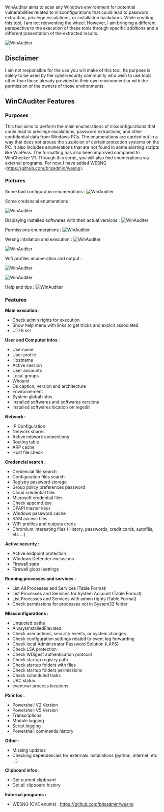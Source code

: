 WinAuditer aims to scan any Windows environment for potential vulnerabilities related to misconfigurations that could lead to password extraction, privilege escalations, or installation backdoors. While creating this tool, I am not reinventing the wheel. However, I am bringing a different perspective to the execution of these tools through specific additions and a different presentation of the extracted results.

![WinAuditer](https://github.com/raphaelthief/WinChecker/blob/main/Pictures/Main2.JPG "WinAuditer")

## Disclaimer

I am not responsible for the use you will make of this tool. Its purpose is solely to be used by the cybersecurity community who wish to use tools other than those already provided in their own environment or with the permission of the owners of those environments.

## WinCAuditer Features

### Purposes

This tool aims to perform the main enumerations of misconfigurations that could lead to privilege escalations, password extractions, and other confidential data from Windows PCs.
The enumerations are carried out in a way that does not arouse the suspicion of certain protection systems on the PC. It also includes enumerations that are not found in some existing scripts like WinPeas. The formatting has also been improved compared to WinChecker V1.
Through this script, you will also find enumerations via external programs. For now, I have added WESNG (https://github.com/bitsadmin/wesng).

### Pictures

Some bad configuration enumerations :
![WinAuditer](https://github.com/raphaelthief/WinChecker/blob/main/Pictures/Badconfig.JPG "WinAuditer")


Some credencial enumerations :

![WinAuditer](https://github.com/raphaelthief/WinChecker/blob/main/Pictures/creds.JPG "WinAuditer")


Displaying installed softwares with their actual versions :
![WinAuditer](https://github.com/raphaelthief/WinChecker/blob/main/Pictures/Installed.JPG "WinAuditer")


Permissions enumerations :
![WinAuditer](https://github.com/raphaelthief/WinChecker/blob/main/Pictures/Permissions.JPG "WinAuditer")


Wesng intallation and execution :
![WinAuditer](https://github.com/raphaelthief/WinChecker/blob/main/Pictures/WESNG.JPG "WinAuditer")

![WinAuditer](https://github.com/raphaelthief/WinChecker/blob/main/Pictures/wes.JPG "WinAuditer")


Wifi profiles enumeration and output :

![WinAuditer](https://github.com/raphaelthief/WinChecker/blob/main/Pictures/Wifi1.JPG "WinAuditer")

![WinAuditer](https://github.com/raphaelthief/WinChecker/blob/main/Pictures/Wifi2.JPG "WinAuditer")

Help and tips :
![WinAuditer](https://github.com/raphaelthief/WinChecker/blob/main/Pictures/RTFM.JPG "WinAuditer")


### Features

**Main execution :**
- Check admin rights for execution
- Show help menu with links to get tricks and exploit associated
- UTF8 set


**User and Computer infos :**
- Username
- User profile
- Hostname
- Active session
- User accounts
- Local groups
- Whoami
- Os caption, version and architecture
- Environnement
- System global infos
- Installed softwares and softwares versions
- Installed softwares location on regedit


**Network :**
- IP Configuration
- Network shares
- Active network connections
- Routing table
- ARP cache
- Host file check


**Credencial search :**
- Credencial file search
- Configuration files search
- Registry password storage
- Group policy preferences password
- Cloud credential files
- Microsoft credential files
- Check appcmd.exe
- DPAPI master keys
- Windows password cache
- SAM access files
- WiFi profiles and outputs creds
- Chromium interesting files (History, passwords, credit cards, autofills, etc ...)


**Active security :**
- Active endpoint protection
- Windows Defender exclusions
- Firewall state
- Firewall global settings


**Running processes and services :**
- List All Processes and Services (Table Format)
- List Processes and Services for System Account (Table Format)
- List Processes and Services with admin rights (Table Format)
- Check permissions for processes not in System32 folder


**Missconfigurations :**
- Unquoted paths
- AlwaysInstalledElevated
- Check user actions, security events, or system changes
- Check configuration settings related to event log forwarding
- Check local Administrator Password Solution (LAPS)
- Check LSA protection
- Check WDigest authentication protocol
- Check startup registry path
- Check startup folders with files
- Check startup folders permissions
- Check schelduled tasks
- UAC status
- eventvwr process locations


**PS infos :**
- Powershell V2 Version
- Powershell V5 Version
- Transcriptions
- Module logging
- Script logging
- Powershell commands history


**Other :**
- Missing updates
- Checking dependencies for externals installations (python, internet, etc ...)


**Clipboard infos :**
- Get current clipboard
- Get all clipboard history


**External programs :**
- WESNG (CVE enums) : https://github.com/bitsadmin/wesng
